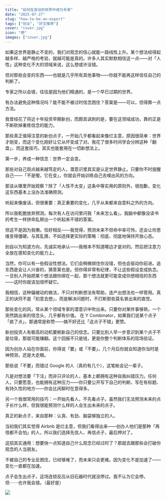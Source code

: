 ```yaml
---
title: "如何在变动的世界中成为专家"
date: "2025-07-27"
slug: "how-to-be-an-expert"
tags: ["创业", "好文推荐"]
cover: "cover.jpg"
icon: "😎"
images: ["cover.jpg"]
---
```

如果这世界是静止不变的，我们对观念的信心就能一路线性上升。某个想法经得起越多样、越严格的考验，就越可能是真的。许多人其实默默相信这一点——对「人性」这种变化不大的领域来说，这么想或许没错。



但对那些会变的东西——也就是几乎所有其他事物——你就不能再这样信任自己的判断了。



专家之所以会错，往往是因为他们精通的，是一个早已过期的世界。



有办法避免这种情况吗？能不能不被过时信念困住？答案是——可以，但得靠一点方法。



我曾经花了将近十年投资早期新创，而颇具讽刺的是，要在这领域成功，靠的正是不断砍掉重练信念的能力。



那些真正值得注意的新创点子，一开始几乎都看起来像烂主意，原因很简单：世界才刚变，而这个变化刚好让它从坏变成了对。我花了很多时间学会分辨这种「翻盘」，而这套技巧，其实也能套用在一切新想法上。



第一步，养成一种信念：世界一定会变。



那些对自己观点越来越笃定的人，潜意识里其实是认定世界静止。只要你不时提醒自己——「不是喔，它在变」，你就会开始训练自己去嗅出风的方向。



那该从哪里开始观察？除了「人性不太变」这条中等实用的原则外，很抱歉，变化这东西基本上没办法准确预测。



听起来像废话，但很重要：真正重要的变化，几乎从来都来自意料之外的方向。



所以我乾脆放弃预测。每次有人在访问里问我「未来怎么看」，我脑中都像没读书的考生一样拼命乱掰出一个听起来不错的答案。



但这不是因为我懒。恰好相反——我觉得，预测未来不但命中率可怜，还会让你思维变得僵硬。与其乱猜，不如选择更实际的策略：彻底、彻底地保持开放心态。



别自以为知道方向，先诚实地承认——我根本不知道哪边才是对的。然后把注意力全放在感知变化的能力上。



当然，你可以有一些假设性想法。它们会稍微绑住你没错，但也会驱动你前进。追东西是会让人兴奋的，猜答案也是。但你得非常有纪律，不让这些假设变成执念。
一旦别人开始把某个想法跟你绑在一起，那个想法就更可能变成你想相信的东西——这时你就该加倍怀疑它。



我相信，这种偏被动的做法，不只对判断想法有帮助，连产出想法也一样管用。真正的诀窍不是「刻意去想」，而是解决问题时，不打断那些莫名冒出来的直觉。



那些变化的风，常从某个领域专家的潜意识中吹出来。只要你对某件事够熟，一个突然跳出来的怪念头，几乎都有价值。
在 Y Combinator，如果我们说某个点子「疯了点」，那通常是称赞——搞不好还比「这点子不错」更赞。



新创投资人有极高的动机要刷新自己的信念。只要比别人早一步意识到某个点子不是垃圾，那就可能赚翻。这个回报不只是钱，更是你整个判断体系的现场验证。



因为创办人站在你面前，你得说「要」或「不要」，几个月后你就会知道你当时是神预测，还是大走眼。



那些说「不要」而错过 Google 的人（真的有几个），这笔帐会记一辈子。



凡是对想法要「下注」而非只评论的人，基本上都拥有这种自我纠错压力。任何人，只要愿意，也能拥有这种压力——你只要公开写下自己的判断。写在有标题、有持久性的地方——你会比闲聊时在意得多。



另一个我很常用的技巧：一开始先看人，不先看点子。虽然我们无法预测未来的点子长什么样，但我很能预测什么样的人会生出未来的点子。



真正的新点子，来自那种：认真、有劲、脑袋够独立的人。



当初我们其实觉得 Airbnb 是烂主意，但我们看得出来——创办人他们是那种「再怪都不会怕」的人，所以我们选择先信人、再信点子，最后押对了。



这招其实通用：想要快一点知道自己什么观念已经过时了？那就去跟那些会打破你观念的人当朋友。



不被自己的专业反困住，已经够难了，而未来只会更难。因为变化不是加速了——变化一直都在加速。



点子会生出点子，这场连锁反应从旧石器时代就没停过。我不认为它会停。
但⋯⋯也许我会错。（最好是）




![](https://prod-files-secure.s3.us-west-2.amazonaws.com/112d0858-5090-4d34-a606-b75eb8d65fd2/46476355-9cf3-4e99-9b7a-3531bc426380/1000202064.png?X-Amz-Algorithm=AWS4-HMAC-SHA256&X-Amz-Content-Sha256=UNSIGNED-PAYLOAD&X-Amz-Credential=ASIAZI2LB466UGU5577O%2F20250928%2Fus-west-2%2Fs3%2Faws4_request&X-Amz-Date=20250928T231139Z&X-Amz-Expires=3600&X-Amz-Security-Token=IQoJb3JpZ2luX2VjED4aCXVzLXdlc3QtMiJHMEUCIQDCl0cdh%2F1xAA8Dgn1dGWBhA%2FtRtCmeCO37t494qaYvmQIgXgrNEu%2FUHdKM2w9w14IHkAbktMTMZrfb%2BeuDuC%2F%2FKIcqiAQIx%2F%2F%2F%2F%2F%2F%2F%2F%2F%2F%2FARAAGgw2Mzc0MjMxODM4MDUiDLoQINCozszrCAcTFircA0COFTh0fv3gZPYdHamw04JBAoRe5RaSWVj7pzk84X9Sqbi7xT3UhCKRp4%2FpT1NDw8Pq4%2B6hTVduFaBL5TZsqE84P6zqS%2Fj8TGXErhav82pHkm3C1PUnP9aM%2FoKtO5ibLyFjd3CjZXH2gFS4wV7W%2FVItUTAjV3%2Fu7UXDx%2BcTHnFgdMe0t0G%2FWmFryY7D%2BdliKstGhP19JR%2F8uLmVQKTjE0wqBEIiqxyFwcAKx7lUkKME304FQix4y8ao1vVrQ2aS6PkCpo6VqmCs91xlzo3uWhmvutdGc1Bs3l9%2BKIfzXANI0WE6nfLMdibDK7YRMni9CO%2BNSdGPwzT97hSOY9auM9C%2BfuiWGD91Hsb5PbtUBpVlMEFmDhrLtjvK3BnVJwJYMb6lSh%2FtaIxw2mnTobLBFeuEwOz63FD%2ByN6h8HyzcRpz5LulE4KOgSkOUQDCNkjMe51Yi0IVTcNdRHwiK6ugwxS%2Bp0Low05GJrCNWvnI4OBwA5%2FQzKvti5oHg8SQu%2FNqEgvgbOS7fGELOFRG6H9e90sW%2Bv1Apr2uL0nQu8rcA4kYKvlGnk0KbBb0tcO%2Bz9VkKegiwjZd%2FVyGrgpn%2BC%2F521SctlzNu%2Fhck8QOi%2BGei30BNDNRHUyoeRQXlZ6QMIba5sYGOqUBTeyFVyemTxYhIq%2BGLz1RMUFq%2FD84uBZ4iFf%2BrwoDU8BBKe82q%2FqKQT%2FmRIl%2BXHKvFgGKzQvp5KbrfKikL4dDAdnfUA904FNuo5A8CrHbOawnzfPUHgb28j4poBo0l28zAuLrE04KlCRhRhZbNK4Wp%2B0ZfDuA1UbyQ0xLOie5hcbsLBvs0ftm3S4bq%2BROvuqMffq%2FoqG5TydGWp99KBC5qStzFzdK&X-Amz-Signature=5215cd3a342e26145b357877691ca57cdc3c82a55c656ef4b29514c7dd714588&X-Amz-SignedHeaders=host&x-amz-checksum-mode=ENABLED&x-id=GetObject)

